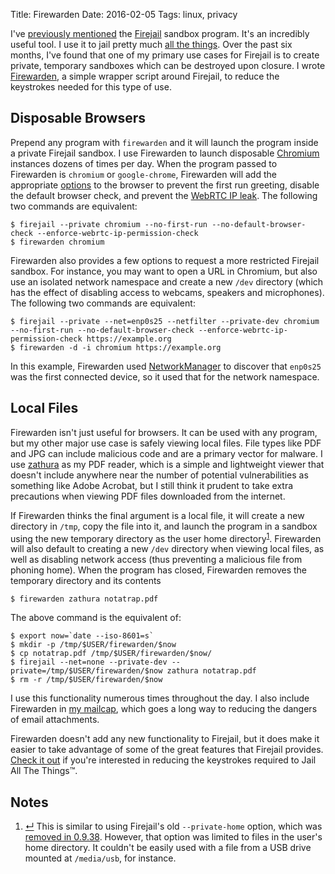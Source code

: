 Title: Firewarden
Date: 2016-02-05
Tags: linux, privacy

I've [previously mentioned](http://pig-monkey.com/2015/08/firejail/) the [Firejail](https://firejail.wordpress.com/) sandbox program. It's an incredibly useful tool. I use it to jail pretty much [all the things](https://github.com/pigmonkey/spark/search?q=firejail). Over the past six months, I've found that one of my primary use cases for Firejail is to create private, temporary sandboxes which can be destroyed upon closure. I wrote [Firewarden](https://github.com/pigmonkey/firewarden), a simple wrapper script around Firejail, to reduce the keystrokes needed for this type of use.

## Disposable Browsers

Prepend any program with `firewarden` and it will launch the program inside a private Firejail sandbox. I use Firewarden to launch disposable [Chromium](https://www.chromium.org/) instances dozens of times per day. When the program passed to Firewarden is `chromium` or `google-chrome`, Firewarden will add the appropriate [options](http://peter.sh/experiments/chromium-command-line-switches/) to the browser to prevent the first run greeting, disable the default browser check, and prevent the [WebRTC IP leak](https://www.privacytools.io/webrtc.html). The following two commands are equivalent:

    $ firejail --private chromium --no-first-run --no-default-browser-check --enforce-webrtc-ip-permission-check
    $ firewarden chromium

Firewarden also provides a few options to request a more restricted Firejail sandbox. For instance, you may want to open a URL in Chromium, but also use an isolated network namespace and create a new `/dev` directory (which has the effect of disabling access to webcams, speakers and microphones). The following two commands are equivalent:

    $ firejail --private --net=enp0s25 --netfilter --private-dev chromium --no-first-run --no-default-browser-check --enforce-webrtc-ip-permission-check https://example.org
    $ firewarden -d -i chromium https://example.org

In this example, Firewarden used [NetworkManager](https://wiki.gnome.org/Projects/NetworkManager) to discover that `enp0s25` was the first connected device, so it used that for the network namespace.


## Local Files

Firewarden isn't just useful for browsers. It can be used with any program, but my other major use case is safely viewing local files. File types like PDF and JPG can include malicious code and are a primary vector for malware. I use [zathura](https://pwmt.org/projects/zathura/) as my PDF reader, which is a simple and lightweight viewer that doesn't include anywhere near the number of potential vulnerabilities as something like Adobe Acrobat, but I still think it prudent to take extra precautions when viewing PDF files downloaded from the internet.

If Firewarden thinks the final argument is a local file, it will create a new directory in `/tmp`, copy the file into it, and launch the program in a sandbox using the new temporary directory as the user home directory<sup class="footnote-ref" id="fnref:private-home"><a rel="footnote" href="#fn:private-home" title="see footnote">1</a></sup>. Firewarden will also default to creating a new `/dev` directory when viewing local files, as well as disabling network access (thus preventing a malicious file from phoning home). When the program has closed, Firewarden removes the temporary directory and its contents

    $ firewarden zathura notatrap.pdf

The above command is the equivalent of:

    $ export now=`date --iso-8601=s`
    $ mkdir -p /tmp/$USER/firewarden/$now
    $ cp notatrap.pdf /tmp/$USER/firewarden/$now/
    $ firejail --net=none --private-dev --private=/tmp/$USER/firewarden/$now zathura notatrap.pdf
    $ rm -r /tmp/$USER/firewarden/$now

I use this functionality numerous times throughout the day. I also include Firewarden in [my mailcap](https://github.com/pigmonkey/dotfiles/blob/master/mutt/mailcap), which goes a long way to reducing the dangers of email attachments.

Firewarden doesn't add any new functionality to Firejail, but it does make it easier to take advantage of some of the great features that Firejail provides. [Check it out](https://github.com/pigmonkey/firewarden) if you're interested in reducing the keystrokes required to Jail All The Things&trade;.


<div id="footnotes">
    <h2>Notes</h2>
    <ol>
        <li id="fn:private-home"><a rev="footnote" href="#fnref:private-home" class="footnote-return" title="return to article">&crarr;</a> This is similar to using Firejail's old <code>--private-home</code> option, which was <a href="https://l3net.wordpress.com/2016/02/04/firejail-0-9-38-release-announcement/">removed in 0.9.38</a>. However, that option was limited to files in the user's home directory. It couldn't be easily used with a file from a USB drive mounted at <code>/media/usb</code>, for instance.</li>
    </ol>
</div>
